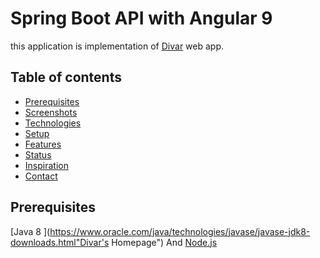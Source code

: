 # Spring Boot API with Angular 9
this application is implementation of [Divar](https://divar.ir/ "Divar's Homepage") web app.
## Table of contents
* [Prerequisites](#Prerequisites)
* [Screenshots](#screenshots)
* [Technologies](#technologies)
* [Setup](#setup)
* [Features](#features)
* [Status](#status)
* [Inspiration](#inspiration)
* [Contact](#contact)
## Prerequisites

[Java 8 ](https://www.oracle.com/java/technologies/javase/javase-jdk8-downloads.html"Divar's Homepage") And [Node.js](https://nodejs.org/en/ "nodejs's Homepage")
